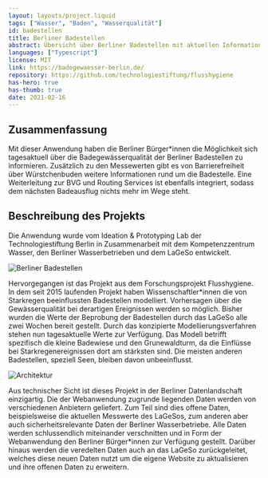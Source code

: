 ```yaml
---
layout: layouts/project.liquid
tags: ["Wasser", "Baden", "Wasserqualität"]
id: badestellen
title: Berliner Badestellen
abstract: Übersicht über Berliner Badestellen mit aktuellen Informationen zur Wasserqualität
languages: ["Typescript"]
license: MIT
link: https://badegewaesser-berlin.de/
repository: https://github.com/technologiestiftung/flusshygiene
has-hero: true
has-thumb: true
date: 2021-02-16
---
```


## Zusammenfassung

Mit dieser Anwendung haben die Berliner Bürger\*innen die Möglichkeit sich tagesaktuell über die Badegewässerqualität der Berliner Badestellen zu informieren. Zusätzlich zu den Messewerten gibt es von Barrierefreiheit über Würstchenbuden weitere Informationen rund um die Badestelle. Eine Weiterleitung zur BVG und Routing Services ist ebenfalls integriert, sodass dem nächsten Badeausflug nichts mehr im Wege steht.

## Beschreibung des Projekts

Die Anwendung wurde vom Ideation & Prototyping Lab der Technologiestiftung Berlin in Zusammenarbeit mit dem Kompetenzzentrum Wasser, den Berliner Wasserbetrieben und dem LaGeSo entwickelt.

![Berliner Badestellen](/assets/images/projects/badestellen_overview.jpg)

Hervorgegangen ist das Projekt aus dem Forschungsprojekt Flusshygiene. In dem seit 2015 laufenden Projekt haben Wissenschaftler\*innen die von Starkregen beeinflussten Badestellen modelliert. Vorhersagen über die Gewässerqualität bei derartigen Ereignissen werden so möglich. 
Bisher wurden die Werte der Beprobung der Badestellen durch das LaGeSo alle zwei Wochen bereit gestellt. Durch das konzipierte Modellierungsverfahren stehen nun tagesaktuelle Werte zur Verfügung. 
Das Modell betrifft spezifisch die kleine Badewiese und den Grunewaldturm, da die Einflüsse bei Starkregenereignissen dort am stärksten sind. Die meisten anderen Badestellen, speziell Seen, bleiben davon unbeeinflusst.

![Architektur](/assets/images/projects/badestellen_arc.jpg)

Aus technischer Sicht ist dieses Projekt in der Berliner Datenlandschaft einzigartig. Die der Webanwendung zugrunde liegenden Daten werden von verschiedenen Anbietern geliefert. Zum Teil sind dies offene Daten, beispielsweise die aktuellen Messwerte des LaGeSos, zum anderen aber auch sicherheitsrelevante Daten der Berliner Wasserbetriebe. Alle Daten werden schlussendlich miteinander verschnitten und in Form der Webanwendung den Berliner Bürger\*innen zur Verfügung gestellt. Darüber hinaus werden die veredelten Daten auch an das LaGeSo zurückgeleitet, welches diese neuen Daten nutzt um die eigene Website zu aktualisieren und ihre offenen Daten zu erweitern.
